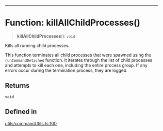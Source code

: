 ***

# Function: killAllChildProcesses()

> **killAllChildProcesses**(): `void`

Kills all running child processes.

This function terminates all child processes that were spawned using the
`runCommandDetached` function. It iterates through the list of child
processes and attempts to kill each one, including the entire process group.
If any errors occur during the termination process, they are logged.

## Returns

`void`

## Defined in

[utils/commandUtils.ts:100](https://github.com/asifqatar/Snapper/blob/e47c50848996c5aee18aed9672ee3a5a1bb1ca7d/utils/commandUtils.ts#L100)
